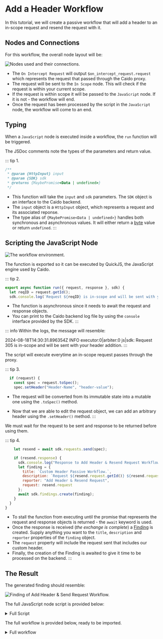 # Add a Header Workflow

In this tutorial, we will create a passive workflow that will add a header to an in-scope request and resend the request with it.

## Nodes and Connections

For this workflow, the overall node layout will be:

<img alt="Nodes used and their connections." src="/_images/nodes_adding_header.png" center>

- The `On Intercept Request` will output `$on_intercept_request.request` which represents the request that passed through the Caido proxy.
- The request will be sent to the `In Scope` node. This will check if the request is within your current scope.
- If the request is within scope it will be passed to the `JavaScript` node. If it is not - the workflow will end.
- Once the request has been processed by the script in the `JavaScript` node, the workflow will come to an end.

## Typing

When a `JavaScript` node is executed inside a workflow, the `run` function will be triggered.

The JSDoc comments note the types of the parameters and return value.

::: tip 1.

``` js
/**
 * @param {HttpInput} input
 * @param {SDK} sdk
 * @returns {MaybePromise<Data | undefined>}
 */
```

- This function will take the `input` and `sdk` parameters. The `SDK` object is an interface to the Caido backend.
- The `input` object is a `HttpInput` object, which represents a request and its associated reponse.
- The type alias of `{MaybePromise<Data | undefined>}` handles both synchronous and asynchronous values. It will either return a [byte](https://developer.caido.io/reference/sdks/workflow/#bytes) value or return `undefined`.
:::

## Scripting the JavaScript Node

<img alt="The workflow environment." src="/_images/build.png" center/>

The function is exported so it can be executed by QuickJS, the JavaScript engine used by Caido.

::: tip 2.

``` js
export async function run({ request, response }, sdk) {
  let reqID = request.getId();
  sdk.console.log(`Request ${reqID} is in-scope and will be sent with your header addition.`);
```

- The function is asynchronous since it needs to await the request and response objects.
- You can print to the Caido backend log file by using the `console` interface provided by the SDK.
:::

::: info
Within the logs, the message will resemble:

2024-08-18T14:30:31.896354Z  INFO executor:0|arbiter:0 js|sdk: Request 305 is in-scope and will be sent with your header addition.
:::

The script will execute everytime an in-scope request passes through the proxy.

::: tip 3.

``` js
  if (request) {
    const spec = request.toSpec();
    spec.setHeader("Header-Name", "header-value");
```

- The request will be converted from its immutable state into a mutable one using the `.toSpec()` method.

- Now that we are able to edit the request object, we can add an arbitrary header using the `.setHeader()` method.
:::

We must wait for the request to be sent and response to be returned before using them.

::: tip 4.

``` js
    let resend = await sdk.requests.send(spec);

    if (resend.response) {
      sdk.console.log("Response to Add Header & Resend Request Workflow received.")
      let finding = {
        title: `Custom Header Passive Workflow.`,
        description: `Request ${resend.request.getId()} ${resend.request.getMethod()} ${resend.request.getPath()} to ${resend.request.getHost()} was resent with custom header.`,
        reporter: "Add Header & Resend Request",
        request: resend.request
      };
      await sdk.findings.create(finding);
    }
  }
}
```

- To stall the function from executing until the promise that represents the request and response objects is returned - the `await` keyword is used.
- Once the response is received (_the exchange is complete_) a [Finding](/guides/findings.md) is created. Supply anything you want to the `title`, `description` and `reporter` properties of the `finding` object.
- The `request` property will include the request sent that includes our custom header.
- Finally, the creation of the Finding is awaited to give it time to be processed on the backend.
:::

## The Result

The generated finding should resemble:

<img alt="Finding of Add Header & Send Request Workflow." src="/_images/finding_adding_header.png" center/>

The full JavaScript node script is provided below:

<details>
<summary>Full Script</summary>

``` js
/**
 * @param {HttpInput} input
 * @param {SDK} sdk
 * @returns {MaybePromise<Data | undefined>}
 */
export async function run({ request, response }, sdk) {
  let reqID = request.getId();
  sdk.console.log(`Request ${reqID} is in-scope and will be sent with your header addition.`);

  if (request) {  
    const spec = request.toSpec();
    spec.setHeader("Header-Name", "header-value");

    let resend = await sdk.requests.send(spec);
   
    if (resend.response) {
      let finding = {
        title: `Custom Header Passive Workflow.`,
        description: `Request ${resend.request.getId()} ${resend.request.getMethod()} ${resend.request.getPath()} to ${resend.request.getHost()} was resent with custom header.`,
        reporter: "Add Header & Resend Request",
        request: resend.request
      };
      await sdk.findings.create(finding);
    }
  }
}
```

</details>

The full workflow is provided below, ready to be imported.

<details>
<summary>Full workflow</summary>

``` json
{
  "description": "",
  "edition": 2,
  "graph": {
    "edges": [
      {
        "source": {
          "exec_alias": "exec",
          "node_id": 2
        },
        "target": {
          "exec_alias": "exec",
          "node_id": 1
        }
      },
      {
        "source": {
          "exec_alias": "exec",
          "node_id": 0
        },
        "target": {
          "exec_alias": "exec",
          "node_id": 3
        }
      },
      {
        "source": {
          "exec_alias": "false",
          "node_id": 3
        },
        "target": {
          "exec_alias": "exec",
          "node_id": 4
        }
      },
      {
        "source": {
          "exec_alias": "true",
          "node_id": 3
        },
        "target": {
          "exec_alias": "exec",
          "node_id": 2
        }
      }
    ],
    "nodes": [
      {
        "alias": "on_intercept_request",
        "definition_id": "caido/on-intercept-request",
        "display": {
          "x": 0,
          "y": -180
        },
        "id": 0,
        "inputs": [],
        "name": "On intercept request",
        "version": "0.1.0"
      },
      {
        "alias": "passive_end",
        "definition_id": "caido/passive-end",
        "display": {
          "x": 0,
          "y": 300
        },
        "id": 1,
        "inputs": [],
        "name": "Passive End",
        "version": "0.1.0"
      },
      {
        "alias": "javascript",
        "definition_id": "caido/http-code-js",
        "display": {
          "x": 0,
          "y": 110
        },
        "id": 2,
        "inputs": [
          {
            "alias": "request",
            "value": {
              "data": "$on_intercept_request.request",
              "kind": "ref"
            }
          },
          {
            "alias": "code",
            "value": {
              "data": "/**\n * @param {HttpInput} input\n * @param {SDK} sdk\n * @returns {MaybePromise<Data | undefined>}\n */\nexport async function run({ request, response }, sdk) {\n  let reqID = request.getId();\n  sdk.console.log(`Request ${reqID} is in-scope and will be sent with your header addition.`);\n\n  if (request) {  \n    const spec = request.toSpec();\n    spec.setHeader(\"Header-Name\", \"header-value\");\n\n    let resend = await sdk.requests.send(spec);\n   \n    if (resend.response) {\n      let finding = {\n        title: `Custom Header Passive Workflow.`,\n        description: `Request ${resend.request.getId()} ${resend.request.getMethod()} ${resend.request.getPath()} to ${resend.request.getHost()} was resent with custom header.`,\n        reporter: \"Add Header & Resend Request\",\n        request: resend.request\n      };\n      await sdk.findings.create(finding);\n    }\n  }\n}\n",
              "kind": "string"
            }
          }
        ],
        "name": "Javascript",
        "version": "0.1.0"
      },
      {
        "alias": "in_scope",
        "definition_id": "caido/in-scope",
        "display": {
          "x": 0,
          "y": -20
        },
        "id": 3,
        "inputs": [
          {
            "alias": "request",
            "value": {
              "data": "$on_intercept_request.request",
              "kind": "ref"
            }
          }
        ],
        "name": "In Scope",
        "version": "0.1.0"
      },
      {
        "alias": "passive_end_1",
        "definition_id": "caido/passive-end",
        "display": {
          "x": 200,
          "y": 110
        },
        "id": 4,
        "inputs": [],
        "name": "Passive End 1",
        "version": "0.1.0"
      }
    ]
  },
  "id": "73b8b470-8892-4e9c-ab9b-cdc3d13f3f57",
  "kind": "passive",
  "name": "Add Header & Resend Request"
}
```

</details>
